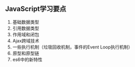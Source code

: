 ## JavaScript学习要点

1. 基础数据类型
2. 引用数据类型
3. 作用域和闭包
4. Ajax跨域技术
5. 一些执行机制（垃圾回收机制，事件的Event Loop执行机制）
6. 原型和原型链
7. es6中的新特性